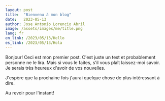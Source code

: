 ```yaml
---
layout: post
title:  "Bienvenu à mon blog"
date:   2023-05-13
author: Jose Antonio Lorencio Abril
image: /assets/images/me/title.png
lang: fr
en_link: /2023/05/13/Hello
es_link: /2023/05/13/Hola
---
```


Bonjour! Ceci est mon premier post. C'est juste un test et probablement personne ne le lira. Mais si vous le faites, s'il vous plaît laissez-moi savoir. Je serais très heureux d'avoir de vos nouvelles.

J'espère que la prochaine fois j'aurai quelque chose de plus intéressant à dire.

Au revoir pour l'instant!